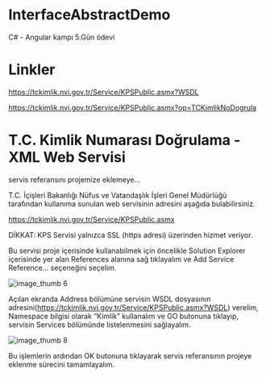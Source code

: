 # InterfaceAbstractDemo
C# - Angular kampı 5.Gün ödevi


# Linkler

https://tckimlik.nvi.gov.tr/Service/KPSPublic.asmx?WSDL

https://tckimlik.nvi.gov.tr/Service/KPSPublic.asmx?op=TCKimlikNoDogrula

# T.C. Kimlik Numarası Doğrulama - XML Web Servisi

servis referansını projemize eklemeye…

T.C. İçişleri Bakanlığı Nüfus ve Vatandaşlık İşleri Genel Müdürlüğü tarafından kullanıma sunulan web servisinin adresini aşağıda bulabilirsiniz.

https://tckimlik.nvi.gov.tr/Service/KPSPublic.asmx

DİKKAT: KPS Servisi yalnızca SSL (https adresi) üzerinden hizmet veriyor.

Bu servisi proje içerisinde kullanabilmek için öncelikle Solution Explorer içerisinde yer alan References alanına sağ tıklayalım ve Add Service Reference… seçeneğini seçelim.

![image_thumb 6](https://user-images.githubusercontent.com/74311713/129731311-0f79d6f4-bed7-4ab2-9a51-5dcea45e674f.png)

Açılan ekranda Address bölümüne servisin WSDL dosyasının adresini(https://tckimlik.nvi.gov.tr/Service/KPSPublic.asmx?WSDL) verelim, Namespace bilgisi olarak “Kimlik” kullanalım ve GO butonuna tıklayıp, servisin Services bölümünde listelenmesini sağlayalım.

![image_thumb 8](https://user-images.githubusercontent.com/74311713/129731387-e578c42e-33ca-4313-ae42-46e601edbd12.png)

Bu işlemlerin ardından OK butonuna tıklayarak servis referansının projeye eklenme sürecini tamamlayalım.
